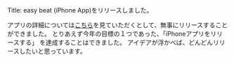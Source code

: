 Title: easy beat (iPhone App)をリリースしました。

アプリの詳細については[こちら](/iphone-app/easy-beat/)を見ていただくとして、無事にリリースすることができました。
とりあえず今年の目標の１つであった、「iPhoneアプリをリリースする」 を達成することはできました。
アイデアが浮かべば、どんどんリリースしたいと思っています。